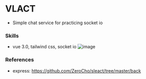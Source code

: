 # VLACT
- Simple chat service for practicing socket io

### Skills
- vue 3.0, tailwind css, socket io
![image](https://user-images.githubusercontent.com/50065692/113537447-b7600380-9613-11eb-9dd2-94a2a4715d40.png)

### References
- express: https://github.com/ZeroCho/sleact/tree/master/back

